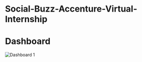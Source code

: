 # Social-Buzz-Accenture-Virtual-Internship




# Dashboard
![Dashboard 1](https://user-images.githubusercontent.com/68254698/206619496-5caf03be-4b69-4e33-b00f-a089fe8b213a.png)

